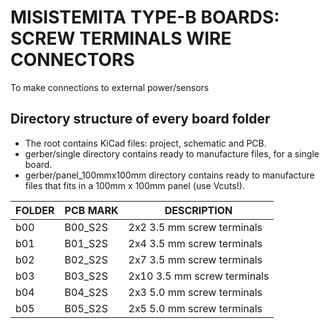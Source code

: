 
# MISISTEMITA TYPE-B BOARDS: SCREW TERMINALS WIRE CONNECTORS


To make connections to external power/sensors

## Directory structure of every board folder

* The root contains KiCad files: project, schematic and PCB.
* gerber/single directory contains ready to manufacture files, for a single board.
* gerber/panel_100mmx100mm directory contains ready to manufacture files that fits in a 100mm x 100mm panel (use Vcuts!).

| FOLDER | PCB MARK| DESCRIPTION                                     
|--------|---------|-----------------------------
| b00    | B00_S2S | 2x2 3.5 mm screw terminals
| b01    | B01_S2S | 2x4 3.5 mm screw terminals
| b02    | B02_S2S | 2x7 3.5 mm screw terminals
| b03    | B03_S2S | 2x10 3.5 mm screw terminals
| b04    | B04_S2S | 2x3 5.0 mm screw terminals
| b05    | B05_S2S | 2x5 5.0 mm screw terminals

